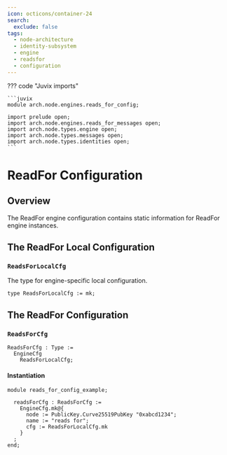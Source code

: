 ```yaml
---
icon: octicons/container-24
search:
  exclude: false
tags:
  - node-architecture
  - identity-subsystem
  - engine
  - readsfor
  - configuration
---
```


??? code "Juvix imports"

    ```juvix
    module arch.node.engines.reads_for_config;

    import prelude open;
    import arch.node.engines.reads_for_messages open;
    import arch.node.types.engine open;
    import arch.node.types.messages open;
    import arch.node.types.identities open;
    ```

# ReadFor Configuration

## Overview

The ReadFor engine configuration contains static information for ReadFor engine instances.

## The ReadFor Local Configuration

### `ReadsForLocalCfg`

The type for engine-specific local configuration.

<!-- --8<-- [start:ReadsForLocalCfg] -->
```juvix
type ReadsForLocalCfg := mk;
```
<!-- --8<-- [end:ReadsForLocalCfg] -->

## The ReadFor Configuration

### `ReadsForCfg`

<!-- --8<-- [start:ReadsForCfg] -->
```juvix
ReadsForCfg : Type :=
  EngineCfg
    ReadsForLocalCfg;
```
<!-- --8<-- [end:ReadsForCfg] -->

#### Instantiation

<!-- --8<-- [start:readsForCfg] -->
```juvix extract-module-statements
module reads_for_config_example;

  readsForCfg : ReadsForCfg :=
    EngineCfg.mk@{
      node := PublicKey.Curve25519PubKey "0xabcd1234";
      name := "reads for";
      cfg := ReadsForLocalCfg.mk
    }
  ;
end;
```
<!-- --8<-- [end:readsForCfg] -->

